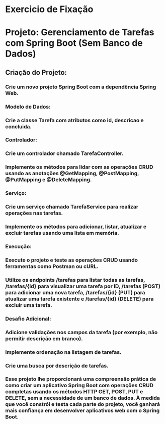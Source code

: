 # Exercicio de Fixação

# Projeto: Gerenciamento de Tarefas com Spring Boot (Sem Banco de Dados)

## Criação do Projeto:

### Crie um novo projeto Spring Boot com a dependência Spring Web.
### Modelo de Dados:

### Crie a classe Tarefa com atributos como id, descricao e concluida.
### Controlador:

### Crie um controlador chamado TarefaController.
### Implemente os métodos para lidar com as operações CRUD usando as anotações @GetMapping, @PostMapping, @PutMapping e @DeleteMapping.
### Serviço:

### Crie um serviço chamado TarefaService para realizar operações nas tarefas.
### Implemente os métodos para adicionar, listar, atualizar e excluir tarefas usando uma lista em memória.
### Execução:

### Execute o projeto e teste as operações CRUD usando ferramentas como Postman ou cURL.
### Utilize os endpoints /tarefas para listar todas as tarefas, /tarefas/{id} para visualizar uma tarefa por ID, /tarefas (POST) para adicionar uma nova tarefa, /tarefas/{id} (PUT) para atualizar uma tarefa existente e /tarefas/{id} (DELETE) para excluir uma tarefa.
### Desafio Adicional:

### Adicione validações nos campos da tarefa (por exemplo, não permitir descrição em branco).
### Implemente ordenação na listagem de tarefas.
### Crie uma busca por descrição de tarefas.
### Esse projeto lhe proporcionará uma compreensão prática de como criar um aplicativo Spring Boot com operações CRUD completas usando os métodos HTTP GET, POST, PUT e DELETE, sem a necessidade de um banco de dados. À medida que você constrói e testa cada parte do projeto, você ganhará mais confiança em desenvolver aplicativos web com o Spring Boot.